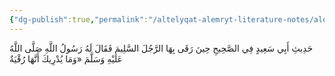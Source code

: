```yaml
---
{"dg-publish":true,"permalink":"/altelyqat-alemryt-literature-notes/alqran-quran/altfsyr/tfsyr-alfatht/hdyth-an-alfatht-rqyt/"}
---
```


حَدِيثِ أَبِي سَعِيدٍ فِي الصَّحِيحِ حِينَ رَقَى بِهَا الرَّجُلَ السَّلِيمَ فَقَالَ لَهُ رَسُولُ اللَّهِ صَلَّى اللَّهُ عَلَيْهِ وَسَلَّمَ «وَمَا يُدْرِيكَ أَنَّهَا رُقْيَةٌ